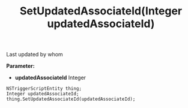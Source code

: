 ﻿---
uid: crmscript_ref_NSTriggerScriptEntity_SetUpdatedAssociateId
title: SetUpdatedAssociateId(Integer updatedAssociateId)
intellisense: NSTriggerScriptEntity.SetUpdatedAssociateId
keywords: NSTriggerScriptEntity, GetUpdatedAssociateId
so.topic: reference
---

Last updated by whom

**Parameter:** 
 - **updatedAssociateId** Integer

```crmscript
NSTriggerScriptEntity thing;
Integer updatedAssociateId;
thing.SetUpdatedAssociateId(updatedAssociateId);
```

